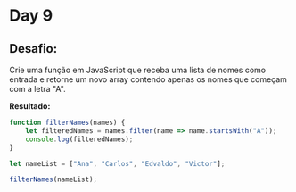 # Day 9

## Desafio:
Crie uma função em JavaScript que receba uma lista de nomes como entrada e retorne um novo array contendo apenas os nomes que começam com a letra "A".

**Resultado:**

```javascript
function filterNames(names) {
    let filteredNames = names.filter(name => name.startsWith("A"));
    console.log(filteredNames);
}

let nameList = ["Ana", "Carlos", "Edvaldo", "Victor"];

filterNames(nameList);
